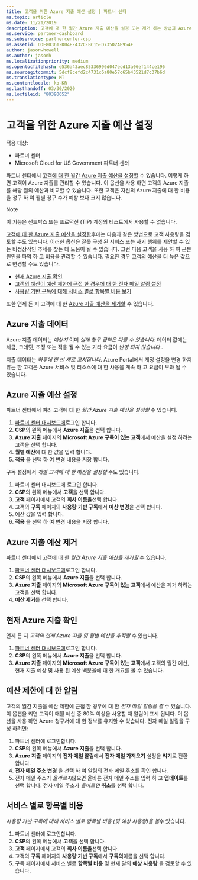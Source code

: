 ```yaml
---
title: 고객을 위한 Azure 지출 예산 설정 | 파트너 센터
ms.topic: article
ms.date: 11/21/2019
description: 고객에 대 한 월간 Azure 지출 예산을 설정 또는 제거 하는 방법과 Azure 지출 데이터를 보고 예산 관련 알림을 설정 하는 방법을 알아봅니다.
ms.service: partner-dashboard
ms.subservice: partnercenter-csp
ms.assetid: DDE80361-D04E-432C-BC15-D735D2AE954F
author: jasonwhowell
ms.author: jasonh
ms.localizationpriority: medium
ms.openlocfilehash: e536a43aec85336996d047ecd13a06ef144ce196
ms.sourcegitcommit: 5dcf8cefd2c4731c6a80e57c65b43521d7c37b6d
ms.translationtype: MT
ms.contentlocale: ko-KR
ms.lasthandoff: 03/30/2020
ms.locfileid: "80390652"
---
```

# <a name="set-an-azure-spending-budget-for-your-customers"></a>고객을 위한 Azure 지출 예산 설정

적용 대상:

- 파트너 센터
- Microsoft Cloud for US Government 파트너 센터

파트너 센터에서 [고객에 대 한 월간 Azure 지출 예산을 설정할](#set-azure-spending-budget) 수 있습니다. 이렇게 하면 고객이 Azure 지출를 관리할 수 있습니다. 이 옵션을 사용 하면 고객의 Azure 지출를 해당 월의 예산과 비교할 수 있습니다. 또한 고객은 자신의 Azure 지출에 대 한 비용을 청구 하 여 월별 청구 수가 예상 보다 크지 않습니다.


> [!NOTE]  
> 이 기능은 샌드박스 또는 프로덕션 (TIP) 계정의 테스트에서 사용할 수 없습니다.

[고객에 대 한 Azure 지출 예산을 설정한](#set-azure-spending-budget)후에는 다음과 같은 방법으로 고객 사용량을 검토할 수도 있습니다. 이러한 옵션은 잘못 구성 된 서비스 또는 사기 행위를 제안할 수 있는 비정상적인 추세를 찾는 데 도움이 될 수 있습니다. 그런 다음 고객을 사용 하 여 근본 원인을 파악 하 고 비용을 관리할 수 있습니다. 필요한 경우 [고객의 예산을](#set-azure-spending-budget) 더 높은 값으로 변경할 수도 있습니다.

- [현재 Azure 지출 확인](#check-current-azure-spending)
- [고객의 예산이 예산 제한에 근접 한 경우에 대 한 전자 메일 알림 설정](#notifications-for-budget-limits)
- [사용량 기반 구독에 대해 서비스 별로 항목별 비용 보기](#itemized-costs-by-service)

또한 언제 든 지 고객에 대 한 [Azure 지출 예산을 제거할](#remove-azure-spending-budget) 수 있습니다.

## <a name="azure-spending-data"></a>Azure 지출 데이터

Azure 지출 데이터는 *예상치* 이며 *실제 청구 금액은 다를 수 있습니다*. 데이터 값에는 세금, 크레딧, 조정 또는 적용 될 수 있는 기타 요금이 *반영 되지 않습니다* .

지출 데이터는 *하루에 한 번 새로 고쳐집니다*. Azure Portal에서 계정 설정을 변경 하지 않는 한 고객은 Azure 서비스 및 리소스에 대 한 사용을 계속 하 고 요금이 부과 될 수 있습니다.

## <a name="set-azure-spending-budget"></a>Azure 지출 예산 설정

파트너 센터에서 여러 고객에 대 한 *월간 Azure 지출 예산을 설정할* 수 있습니다.

1. [파트너 센터 대시보드에](https://partner.microsoft.com/dashboard/)로그인 합니다.
2. **CSP**의 왼쪽 메뉴에서 **Azure 지출**을 선택 합니다.
3. **Azure 지출** 페이지의 **Microsoft Azure 구독이 있는 고객**에서 예산을 설정 하려는 고객을 선택 합니다.
4. **월별 예산**에 대 한 값을 입력 합니다.
5. **적용** 을 선택 하 여 변경 내용을 저장 합니다.

구독 설정에서 *개별 고객에 대 한 예산을 설정할* 수도 있습니다.

1. 파트너 센터 대시보드에 로그인 합니다.
2. **CSP**의 왼쪽 메뉴에서 **고객**을 선택 합니다.
3. **고객** 페이지에서 고객의 **회사 이름을**선택 합니다.
4. 고객의 **구독** 페이지의 **사용량 기반 구독**에서 **예산 변경**을 선택 합니다.
5. 예산 값을 입력 합니다.
6. **적용** 을 선택 하 여 변경 내용을 저장 합니다.

## <a name="remove-azure-spending-budget"></a>Azure 지출 예산 제거

파트너 센터에서 고객에 대 한 *월간 Azure 지출 예산을 제거할* 수 있습니다.

1. [파트너 센터 대시보드에](https://partner.microsoft.com/dashboard/)로그인 합니다.
2. **CSP**의 왼쪽 메뉴에서 **Azure 지출**을 선택 합니다.
3. **Azure 지출** 페이지의 **Microsoft Azure 구독이 있는 고객**에서 예산을 제거 하려는 고객을 선택 합니다.
4. **예산 제거**를 선택 합니다.

## <a name="check-current-azure-spending"></a>현재 Azure 지출 확인

언제 든 지 *고객의 현재 Azure 지출 및 월별 예산을 추적할* 수 있습니다.

1. [파트너 센터 대시보드에](https://partner.microsoft.com/dashboard/)로그인 합니다.
2. **CSP**의 왼쪽 메뉴에서 **Azure 지출**을 선택 합니다.
3. **Azure 지출** 페이지의 **Microsoft Azure 구독이 있는 고객**에서 고객의 월간 예산, 현재 지출 예상 및 사용 된 예산 백분율에 대 한 개요를 볼 수 있습니다.

## <a name="notifications-for-budget-limits"></a>예산 제한에 대 한 알림

고객의 월간 지출을 예산 제한에 근접 한 경우에 대 한 *전자 메일 알림을 켤* 수 있습니다. 이 옵션을 켜면 고객이 매월 예산 중 80% 이상을 사용할 때 알림이 표시 됩니다. 이 옵션을 사용 하면 Azure 청구서에 대 한 정보를 유지할 수 있습니다. 전자 메일 알림을 구성 하려면:

1. 파트너 센터에 로그인합니다.
2. **CSP**의 왼쪽 메뉴에서 **Azure 지출**을 선택 합니다.
3. **Azure 지출** 페이지의 **전자 메일 알림**에서 **전자 메일 가져오기** 설정을 **켜기**로 전환 합니다.
4. **전자 메일 주소 변경** 을 선택 하 여 알림의 전자 메일 주소를 확인 합니다.
5. 전자 메일 주소가 *올바르지*않으면 올바른 전자 메일 주소를 입력 하 고 **업데이트**를 선택 합니다. 전자 메일 주소가 *올바르면* **취소**를 선택 합니다.

## <a name="itemized-costs-by-service"></a>서비스 별로 항목별 비용

*사용량 기반 구독에 대해 서비스 별로 항목별 비용 (및 예상 사용량)을 볼*수 있습니다.

1. 파트너 센터에 로그인합니다.
2. **CSP**의 왼쪽 메뉴에서 **고객**을 선택 합니다.
3. **고객** 페이지에서 고객의 **회사 이름을**선택 합니다.
4. 고객의 **구독** 페이지의 **사용량 기반 구독**에서 **구독의**이름을 선택 합니다.
5. 구독 페이지에서 서비스 별로 **항목별 비용** 및 현재 달의 **예상 사용량** 을 검토할 수 있습니다.
